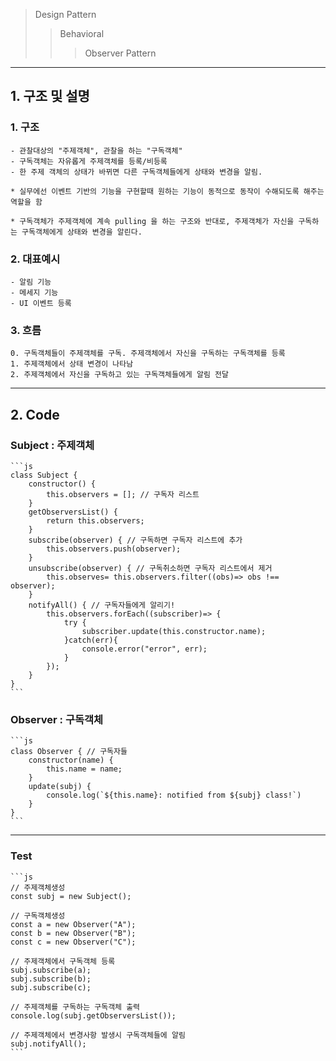>Design Pattern
>>Behavioral 
>>> Observer Pattern

<hr/>

## 1. 구조 및 설명

### 1. 구조

    - 관찰대상의 "주제객체", 관찰을 하는 "구독객체"
    - 구독객체는 자유롭게 주제객체를 등록/비등록
    - 한 주제 객체의 상태가 바뀌면 다른 구독객체들에게 상태와 변경을 알림.

    * 실무에선 이벤트 기반의 기능을 구현할때 원하는 기능이 동적으로 동작이 수해되도록 해주는 역할을 함

    * 구독객체가 주제객체에 계속 pulling 을 하는 구조와 반대로, 주제객체가 자신을 구독하는 구독객체에게 상태와 변경을 알린다.

### 2. 대표예시

    - 알림 기능
    - 메세지 기능
    - UI 이벤트 등록

### 3. 흐름

    0. 구독객체들이 주제객체를 구독. 주제객체에서 자신을 구독하는 구독객체를 등록
    1. 주제객체에서 상태 변경이 나타남
    2. 주제객체에서 자신을 구독하고 있는 구독객체들에게 알림 전달

<hr/>

## 2. Code

### Subject : 주제객체
    ```js
    class Subject {
        constructor() {
            this.observers = []; // 구독자 리스트
        }
        getObserversList() {
            return this.observers;
        }
        subscribe(observer) { // 구독하면 구독자 리스트에 추가
            this.observers.push(observer);
        }
        unsubscribe(observer) { // 구독취소하면 구독자 리스트에서 제거
            this.observes= this.observers.filter((obs)=> obs !== observer);
        }
        notifyAll() { // 구독자들에게 알리기!
            this.observers.forEach((subscriber)=> {
                try {
                    subscriber.update(this.constructor.name);
                }catch(err){
                    console.error("error", err);
                }
            });
        }
    }
    ```

### Observer : 구독객체
    ```js
    class Observer { // 구독자들
        constructor(name) {
            this.name = name;
        }
        update(subj) { 
            console.log(`${this.name}: notified from ${subj} class!`)
        }
    }
    ```

<hr/>

### Test

    ```js
    // 주제객체생성
    const subj = new Subject();

    // 구독객체생성
    const a = new Observer("A");
    const b = new Observer("B");
    const c = new Observer("C");

    // 주제객체에서 구독객체 등록
    subj.subscribe(a);
    subj.subscribe(b);
    subj.subscribe(c);

    // 주제객체를 구독하는 구독객체 출력
    console.log(subj.getObserversList());

    // 주제객체에서 변경사항 발생시 구독객체들에 알림
    subj.notifyAll();
    ```